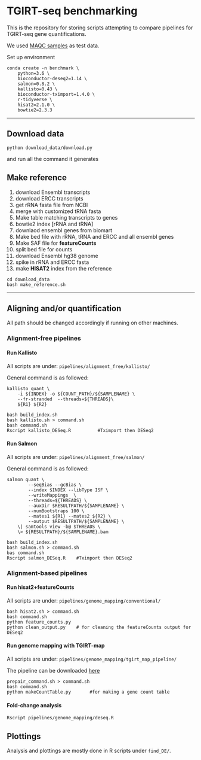# TGIRT-seq benchmarking #

This is the repository for storing scripts attempting to compare pipelines for TGIRT-seq gene quantifications.

We used [MAQC samples](https://www.ncbi.nlm.nih.gov/bioproject?LinkName=sra_bioproject&from_uid=2017824) as test data.


Set up environment
```
conda create -n benchmark \
    python=3.6 \
    bioconductor-deseq2=1.14 \
    salmon=0.8.2 \
    kallisto=0.43 \
    bioconductor-tximport=1.4.0 \
    r-tidyverse \
    hisat2=2.1.0 \
    bowtie2=2.3.3
```
---

## Download data ##

```
python download_data/download.py
```

and run all the command it generates

## Make reference ##

1. download Ensembl transcripts
2. download ERCC transcripts
3. get rRNA fasta file from NCBI
4. merge with customized tRNA fasta
5. Make table matching transcripts to genes
6. bowtie2 index [rRNA and tRNA]
7. downlaod ensembl genes from biomart
8. Make bed file with rRNA, tRNA and ERCC  and all ensembl genes
9. Make SAF file for **featureCounts**
10. split bed file for counts
11. download Ensembl hg38 genome
12. spike in rRNA and ERCC fasta
13. make **HISAT2** index from the reference


```
cd download_data
bash make_reference.sh
```

---

## Aligning and/or quantification ##

All path should be changed accordingly if running on other machines.

### Alignment-free pipelines ###

#### Run Kallisto ####

All scripts are under: ```pipelines/alignment_free/kallisto/```

General command is as followed:

```
kallisto quant \
	-i ${INDEX} -o ${COUNT_PATH}/${SAMPLENAME} \
	--fr-stranded  --threads=${THREADS}\
	${R1} ${R2}
```

```
bash build_index.sh
bash kallisto.sh > command.sh
bash command.sh
Rscript kallisto_DESeq.R          #Tximport then DESeq2
```

#### Run Salmon ####

All scripts are under: ```pipelines/alignment_free/salmon/```

General command is as followed:

```
salmon quant \
        --seqBias --gcBias \
        --index $INDEX --libType ISF \
        --writeMappings  \
        --threads=${THREADS} \
        --auxDir $RESULTPATH/${SAMPLENAME} \
        --numBootstraps 100 \
    	--mates1 ${R1} --mates2 ${R2} \
		--output $RESULTPATH/${SAMPLENAME} \
    \| samtools view -b@ $THREADS \
    \> ${RESULTPATH}/${SAMPLENAME}.bam
```


```
bash build_index.sh
bash salmon.sh > command.sh
bas command.sh
Rscript salmon_DESeq.R    #Tximport then DESeq2
```

### Alignment-based pipelines ###

#### Run hisat2+featureCounts ####

All scripts are under: ```pipelines/genome_mapping/conventional/```

```
bash hisat2.sh > command.sh
bash command.sh
python feature_counts.py 
python clean_output.py    # for cleaning the featureCounts output for DESeq2
```


#### Run genome mapping with TGIRT-map ####

All scripts are under: ```pipelines/genome_mapping/tgirt_map_pipeline/```

The pipeline can be downloaded [here](https://github.com/wckdouglas/tgirt_map)

```
prepair_command.sh > command.sh
bash command.sh
python makeCountTable.py       #for making a gene count table
```

#### Fold-change analysis ####

```
Rscript pipelines/genome_mapping/deseq.R
```


## Plottings ##

Analysis and plottings are mostly done in R scripts under ```find_DE/```.
